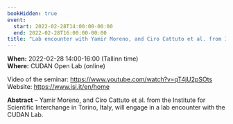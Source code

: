 ```yaml
---
bookHidden: true
event:
  start: 2022-02-28T14:00:00-00:00
  end: 2022-02-28T16:00:00-00:00
title: "Lab encounter with Yamir Moreno, and Ciro Cattuto et al. from Institute for Scientific Interchange, Torino, Italy"
---
```


**When:** 2022-02-28 14:00-16:00 (Tallinn time)  
**Where:** CUDAN Open Lab (online)  

Video of the seminar: https://www.youtube.com/watch?v=qT4jU2pSOts  
Website: https://www.isi.it/en/home  

<!--more-->
**Abstract** – Yamir Moreno, and Ciro Cattuto et al. from the Institute for Scientific Interchange in Torino, Italy, will engage in a lab encounter with the CUDAN Lab.
